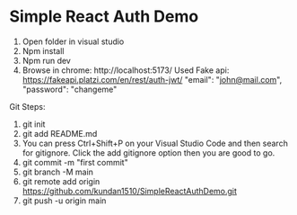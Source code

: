 # Simple React Auth Demo

1. Open folder in visual studio
2. Npm install
3. Npm run dev
4. Browse in chrome: http://localhost:5173/
   Used Fake api: https://fakeapi.platzi.com/en/rest/auth-jwt/
   "email": "john@mail.com",
   "password": "changeme"

Git Steps:

1. git init
2. git add README.md
3. You can press Ctrl+Shift+P on your Visual Studio Code and then search for gitignore. Click the add
   gitignore option then you are good to go.
4. git commit -m "first commit"
5. git branch -M main
6. git remote add origin https://github.com/kundan1510/SimpleReactAuthDemo.git
7. git push -u origin main
